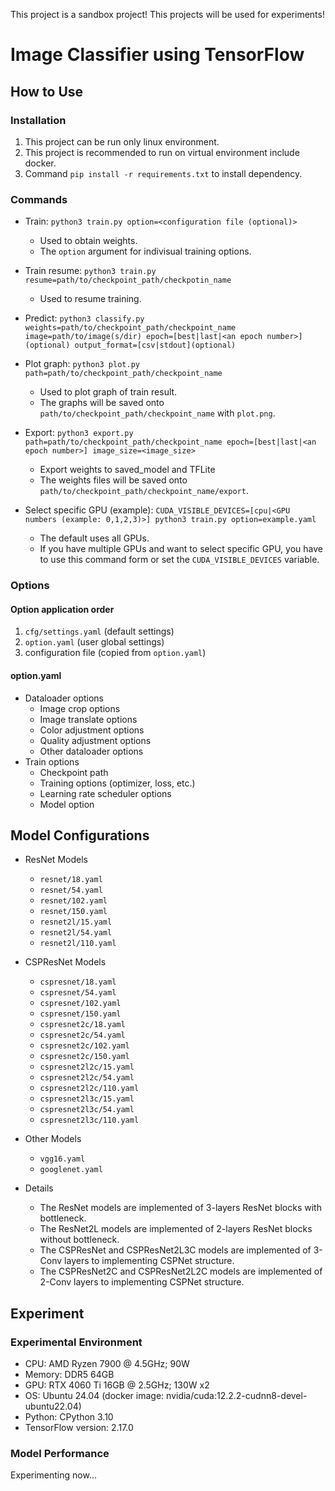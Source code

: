 This project is a sandbox project! This projects will be used for experiments!

# Image Classifier using TensorFlow
## How to Use
### Installation
1. This project can be run only linux environment.
2. This project is recommended to run on virtual environment include docker.
3. Command `pip install -r requirements.txt` to install dependency.

### Commands
* Train: `python3 train.py option=<configuration file (optional)>`
  - Used to obtain weights.
  - The `option` argument for indivisual training options.

* Train resume: `python3 train.py resume=path/to/checkpoint_path/checkpotin_name`
  - Used to resume training.

* Predict: `python3 classify.py weights=path/to/checkpoint_path/checkpoint_name image=path/to/image(s/dir) epoch=[best|last|<an epoch number>](optional) output_format=[csv|stdout](optional)`

* Plot graph: `python3 plot.py path=path/to/checkpoint_path/checkpoint_name`
  - Used to plot graph of train result.
  - The graphs will be saved onto `path/to/checkpoint_path/checkpoint_name` with `plot.png`.

* Export: `python3 export.py path=path/to/checkpoint_path/checkpoint_name epoch=[best|last|<an epoch number>] image_size=<image_size>`
  - Export weights to saved_model and TFLite
  - The weights files will be saved onto `path/to/checkpoint_path/checkpoint_name/export`.

* Select specific GPU (example): `CUDA_VISIBLE_DEVICES=[cpu|<GPU numbers (example: 0,1,2,3)>] python3 train.py option=example.yaml`
  - The default uses all GPUs.
  - If you have multiple GPUs and want to select specific GPU, you have to use this command form or set the `CUDA_VISIBLE_DEVICES` variable.

### Options
#### Option application order
1. `cfg/settings.yaml` (default settings)
2. `option.yaml` (user global settings)
3. configuration file (copied from `option.yaml`)

#### option.yaml
* Dataloader options
  - Image crop options
  - Image translate options
  - Color adjustment options
  - Quality adjustment options
  - Other dataloader options
* Train options
  - Checkpoint path
  - Training options (optimizer, loss, etc.)
  - Learning rate scheduler options
  - Model option

## Model Configurations
* ResNet Models
  - `resnet/18.yaml`
  - `resnet/54.yaml`
  - `resnet/102.yaml`
  - `resnet/150.yaml`
  - `resnet2l/15.yaml`
  - `resnet2l/54.yaml`
  - `resnet2l/110.yaml`

* CSPResNet Models
  - `cspresnet/18.yaml`
  - `cspresnet/54.yaml`
  - `cspresnet/102.yaml`
  - `cspresnet/150.yaml`
  - `cspresnet2c/18.yaml`
  - `cspresnet2c/54.yaml`
  - `cspresnet2c/102.yaml`
  - `cspresnet2c/150.yaml`
  - `cspresnet2l2c/15.yaml`
  - `cspresnet2l2c/54.yaml`
  - `cspresnet2l2c/110.yaml`
  - `cspresnet2l3c/15.yaml`
  - `cspresnet2l3c/54.yaml`
  - `cspresnet2l3c/110.yaml`

* Other Models
  - `vgg16.yaml`
  - `googlenet.yaml`

* Details
  - The ResNet models are implemented of 3-layers ResNet blocks with bottleneck.
  - The ResNet2L models are implemented of 2-layers ResNet blocks without bottleneck.
  - The CSPResNet and CSPResNet2L3C models are implemented of 3-Conv layers to implementing CSPNet structure.
  - The CSPResNet2C and CSPResNet2L2C models are implemented of 2-Conv layers to implementing CSPNet structure.

## Experiment
### Experimental Environment
* CPU: AMD Ryzen 7900 @ 4.5GHz; 90W
* Memory: DDR5 64GB
* GPU: RTX 4060 Ti 16GB @ 2.5GHz; 130W x2
* OS: Ubuntu 24.04 (docker image: nvidia/cuda:12.2.2-cudnn8-devel-ubuntu22.04)
* Python: CPython 3.10
* TensorFlow version: 2.17.0

### Model Performance
Experimenting now...
